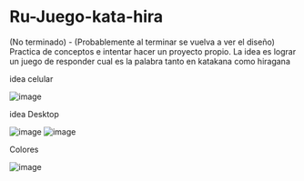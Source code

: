 ﻿# Ru-Juego-kata-hira
(No terminado) - (Probablemente al terminar se vuelva a ver el diseño)
Practica de conceptos e intentar hacer un proyecto propio.
La idea es lograr un juego de responder cual es la palabra tanto en katakana como hiragana

idea celular

![image](https://user-images.githubusercontent.com/109768043/219104440-c1f1a555-bd2f-4259-b217-04b5a4f4ec1c.png)

idea Desktop

![image](https://user-images.githubusercontent.com/109768043/219105103-1fa02850-7cf8-4fde-b7b0-939f643a04ef.png)
![image](https://user-images.githubusercontent.com/109768043/219104767-7e4c3f29-1b77-44bb-a454-956ba2c2d940.png)

Colores

![image](https://user-images.githubusercontent.com/109768043/219104885-4ce0b062-d6fe-44b3-bab1-5ff2e2f11742.png)

